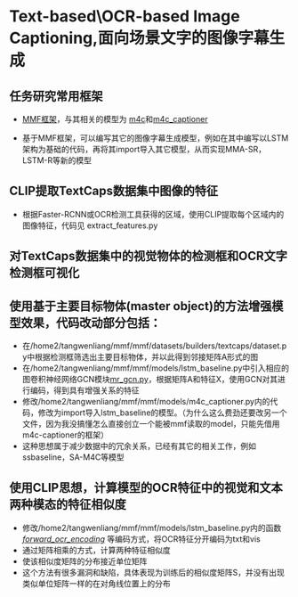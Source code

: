 # Text-based\OCR-based Image Captioning,面向场景文字的图像字幕生成

## 任务研究常用框架
* [MMF框架](https://mmf.sh/)，与其相关的模型为 [m4c](https://github.com/facebookresearch/mmf/blob/main/mmf/models/m4c.py)和[m4c_captioner](https://github.com/facebookresearch/mmf/blob/main/mmf/models/m4c_captioner.py)

* 基于MMF框架，可以编写其它的图像字幕生成模型，例如在其中编写以LSTM架构为基础的代码，再将其import导入其它模型，从而实现MMA-SR，LSTM-R等新的模型



## CLIP提取TextCaps数据集中图像的特征
* 根据Faster-RCNN或OCR检测工具获得的区域，使用CLIP提取每个区域内的图像特征，代码见 extract_features.py


## 对TextCaps数据集中的视觉物体的检测框和OCR文字检测框可视化


## 使用基于主要目标物体(master object)的方法增强模型效果，代码改动部分包括：
* 在/home2/tangwenliang/mmf/mmf/datasets/builders/textcaps/dataset.py中根据检测框筛选出主要目标物体，并以此得到邻接矩阵A形式的图
* 在/home2/tangwenliang/mmf/mmf/models/lstm_baseline.py中引入相应的图卷积神经网络GCN模块[mr_gcn.py](https://github.com/liulijie-2020/Language-Vision-Group/blob/fdc771f52eec2d3127477727255cbde3eea7a37f/Existing%20Work/Wenliang%20Tang/mr_gcn.py#LL37C45-L37C45)，根据矩阵A和特征X，使用GCN对其进行编码，得到具有增强关系的特征
* 修改/home2/tangwenliang/mmf/mmf/models/m4c_captioner.py内的代码，修改为import导入lstm_baseline的模型。（为什么这么费劲还要改另一个文件，因为我没搞懂怎么直接创立一个能被mmf读取的model，只能先借用m4c-captioner的框架）
* 这种思想属于减少数据中的冗余关系，已经有其它的相关工作，例如ssbaseline，SA-M4C等模型

## 使用CLIP思想，计算模型的OCR特征中的视觉和文本两种模态的特征相似度
* 修改/home2/tangwenliang/mmf/mmf/models/lstm_baseline.py内的函数[_forward_ocr_encoding_](https://github.com/liulijie-2020/Language-Vision-Group/blob/d4f9ea0c3c910b4aa73e4671f74b1a027396f334/Existing%20Work/Wenliang%20Tang/lstm_baseline.py#LL425C19-L425C19) 等编码方式，将OCR特征分开编码为txt和vis
* 通过矩阵相乘的方式，计算两种特征相似度
* 使该相似度矩阵的分布接近单位矩阵
* 这个方法有很多漏洞和缺陷，具体表现为训练后的相似度矩阵S，并没有出现类似单位矩阵一样的在对角线位置上的分布
